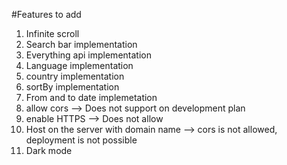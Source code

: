 #Features to add
1. Infinite scroll
2. Search bar implementation
3. Everything api implementation
4. Language implementation
5. country implementation
6. sortBy implementation
7. From and to date implemetation
8. allow cors --> Does not support on development plan
9. enable HTTPS --> Does not allow
10. Host on the server with domain name --> cors is not allowed, deployment is not possible
11. Dark mode